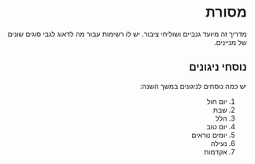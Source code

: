 <div dir="rtl">

# מסורת

מדריך זה מיועד גנביים ושוליחי ציבור. יש לו רשימות עבור מה לדאוג לגבי סוגים שונים של מניינים. 

## נוסחי ניגונים

יש כמה נוסחים לניגונים במשך השנה:
1. יום חול
2. שבת
3. הלל
4. יום טוב
5. יומים נוראים
6. נעילה
7. אקדמות
</div>